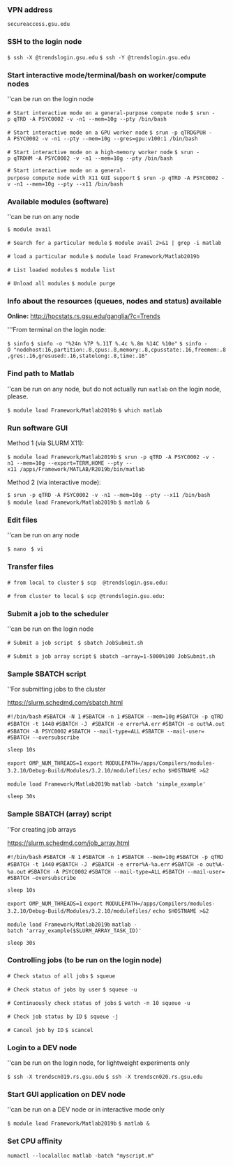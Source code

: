 ### VPN address

`secureaccess.gsu.edu`

### SSH to the login node

`$ ssh -X `<CampusID>`@trendslogin.gsu.edu`
`$ ssh -Y `<CampusID>`@trendslogin.gsu.edu`

### Start interactive mode/terminal/bash on worker/compute nodes

''can be run on the login node

`# Start interactive mode on a general-purpose compute node`
`$ srun -p qTRD -A PSYC0002 -v -n1 --mem=10g --pty /bin/bash    `

`# Start interactive mode on a GPU worker node`
`$ srun -p qTRDGPUH -A PSYC0002 -v -n1 --pty --mem=10g --gres=gpu:v100:1 /bin/bash`

`# Start interactive mode on a high-memory worker node`
`$ srun -p qTRDHM -A PSYC0002 -v -n1 --mem=10g --pty /bin/bash`

`# Start interactive mode on a general-purpose compute node with X11 GUI support`
`$ srun -p qTRD -A PSYC0002 -v -n1 --mem=10g --pty --x11 /bin/bash`

### Available modules (software)

''can be run on any node

`$ module avail`

`# Search for a particular module`
`$ module avail 2>&1 | grep -i matlab`

`# load a particular module`
`$ module load Framework/Matlab2019b`

`# List loaded modules`
`$ module list`

`# Unload all modules`
`$ module purge`

### Info about the resources (queues, nodes and status) available

**Online:** <http://hpcstats.rs.gsu.edu/ganglia/?c=Trends>

'''From terminal on the login node:

`$ sinfo`
`$ sinfo -o "%24n %7P %.11T %.4c %.8m %14C %10e"`
`$ sinfo -O "nodehost:16,partition:.8,cpus:.8,memory:.8,cpusstate:.16,freemem:.8,gres:.16,gresused:.16,statelong:.8,time:.16"`

### Find path to Matlab

''can be run on any node, but do not actually run `matlab` on the login
node, please.

`$ module load Framework/Matlab2019b`
`$ which matlab`

### Run software GUI

Method 1 (via SLURM X11):

`$ module load Framework/Matlab2019b`
`$ srun -p qTRD -A PSYC0002 -v -n1 --mem=10g --export=TERM,HOME --pty --x11 /apps/Framework/MATLAB/R2019b/bin/matlab`

Method 2 (via interactive mode):

`$ srun -p qTRD -A PSYC0002 -v -n1 --mem=10g --pty --x11 /bin/bash `
`$ module load Framework/Matlab2019b`
`$ matlab &`

### Edit files

''can be run on any node

`$ nano `<filename>
`$ vi `<filename>

### Transfer files

`# from local to cluster`
`$ scp `<local path to file>` `<campusID>`@trendslogin.gsu.edu:`<server path>

`# from cluster to local`
`$ scp `<campusID>`@trendslogin.gsu.edu:`<server path>` `<local path to file>

### Submit a job to the scheduler

''can be run on the login node

`# Submit a job script `
`$ sbatch JobSubmit.sh`

`# Submit a job array script`
`$ sbatch –array=1-5000%100 JobSubmit.sh`

### Sample SBATCH script

''For submitting jobs to the cluster

<https://slurm.schedmd.com/sbatch.html>

`#!/bin/bash`
`#SBATCH -N 1`
`#SBATCH -n 1`
`#SBATCH --mem=10g`
`#SBATCH -p qTRD`
`#SBATCH -t 1440`
`#SBATCH -J `<job name>
`#SBATCH -e error%A.err`
`#SBATCH -o out%A.out`
`#SBATCH -A PSYC0002`
`#SBATCH --mail-type=ALL`
`#SBATCH --mail-user=`<email address>
`#SBATCH --oversubscribe`

`sleep 10s`

`export OMP_NUM_THREADS=1`
`export MODULEPATH=/apps/Compilers/modules-3.2.10/Debug-Build/Modules/3.2.10/modulefiles/`
`echo $HOSTNAME >&2`

`module load Framework/Matlab2019b`
`matlab -batch 'simple_example'`

`sleep 30s`

### Sample SBATCH (array) script

''For creating job arrays

<https://slurm.schedmd.com/job_array.html>

`#!/bin/bash`
`#SBATCH -N 1`
`#SBATCH -n 1`
`#SBATCH --mem=10g`
`#SBATCH -p qTRD`
`#SBATCH -t 1440`
`#SBATCH -J `<job name>
`#SBATCH -e error%A-%a.err`
`#SBATCH -o out%A-%a.out`
`#SBATCH -A PSYC0002`
`#SBATCH --mail-type=ALL`
`#SBATCH --mail-user=`<email address>
`#SBATCH –oversubscribe`

`sleep 10s`

`export OMP_NUM_THREADS=1`
`export MODULEPATH=/apps/Compilers/modules-3.2.10/Debug-Build/Modules/3.2.10/modulefiles/`
`echo $HOSTNAME >&2`

`module load Framework/Matlab2019b`
`matlab -batch 'array_example($SLURM_ARRAY_TASK_ID)'`

`sleep 30s`

### Controlling jobs (to be run on the login node)

`# Check status of all jobs`
`$ squeue`

`# Check status of jobs by user`
`$ squeue -u `<campusID>

`# Continuously check status of jobs`
`$ watch -n 10 squeue -u `<campusID>

`# Check job status by ID`
`$ squeue -j `<jobID>

`# Cancel job by ID`
`$ scancel `<jobID>

### Login to a DEV node

''can be run on the login node, for lightweight experiments only

`$ ssh -X trendscn019.rs.gsu.edu`
`$ ssh -X trendscn020.rs.gsu.edu`

### Start GUI application on DEV node

''can be run on a DEV node or in interactive mode only

`$ module load Framework/Matlab2019b`
`$ matlab &`

### Set CPU affinity

`numactl --localalloc matlab -batch "myscript.m"`